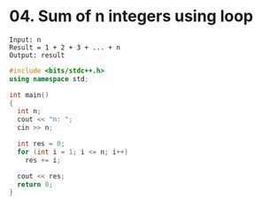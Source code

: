 # 04. Sum of n integers using loop



```
Input: n
Result = 1 + 2 + 3 + ... + n
Output: result
```

```cpp
#include <bits/stdc++.h>
using namespace std;

int main()
{
  int n;
  cout << "n: ";
  cin >> n;

  int res = 0;
  for (int i = 1; i <= n; i++)
    res += i;

  cout << res;
  return 0;
}
```
